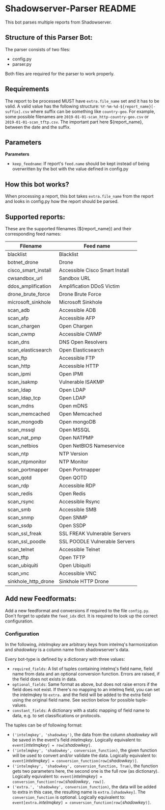 # Shadowserver-Parser README

This bot parses multiple reports from Shadowserver.

## Structure of this Parser Bot:
The parser consists of two files:
 * config.py
 * parser.py

Both files are required for the parser to work properly.

## Requirements

The report to be processed MUST have `extra.file_name` set and it has to be
valid. A valid value has the following structure:
`%Y-%m-%d-${report_name}[-suffix].csv` where suffix can be something like `country-geo`. For example, some possible filenames are `2019-01-01-scan_http-country-geo.csv` or `2019-01-01-scan_tftp.csv`. The important part here ${report_name}, between the date and the suffix.


## Parameters

**Parameters**
 * `keep_feedname`: If report's `feed.name` should be kept instead of being
    overwritten by the bot with the value defined in config.py

## How this bot works?

When processing a report, this bot takes `extra.file_name` from the report and
looks in config.py how the report should be parsed.

## Supported reports:

These are the supported filenames (${report_name}) and their corresponding feed names:

| Filename             | Feed name |
|----------------------| ----------|            
| blacklist  | Blacklist |
| botnet_drone  | Drone |
| cisco_smart_install  | Accessible Cisco Smart Install |
| cwsandbox_url  | Sandbox URL |
| ddos_amplification  | Amplification DDoS Victim |
| drone_brute_force  | Drone Brute Force |
| microsoft_sinkhole  | Microsoft Sinkhole |
| scan_adb  | Accessible ADB |
| scan_afp  | Accessible AFP |
| scan_chargen  | Open Chargen |
| scan_cwmp  | Accessible CWMP |
| scan_dns  | DNS Open Resolvers |
| scan_elasticsearch  | Open Elasticsearch |
| scan_ftp  | Accessible FTP |
| scan_http  | Accessible HTTP |
| scan_ipmi  | Open IPMI |
| scan_isakmp  | Vulnerable ISAKMP |
| scan_ldap  | Open LDAP |
| scan_ldap_tcp  | Open LDAP |
| scan_mdns  | Open mDNS |
| scan_memcached  | Open Memcached |
| scan_mongodb  | Open mongoDB |
| scan_mssql  | Open MSSQL |
| scan_nat_pmp  | Open NATPMP |
| scan_netbios  | Open NetBIOS Nameservice |
| scan_ntp  | NTP Version |
| scan_ntpmonitor  | NTP Monitor |
| scan_portmapper  | Open Portmapper |
| scan_qotd  | Open QOTD |
| scan_rdp  | Accessible RDP |
| scan_redis  | Open Redis |
| scan_rsync  | Accessible Rsync |
| scan_smb  | Accessible SMB |
| scan_snmp  | Open SNMP |
| scan_ssdp  | Open SSDP |
| scan_ssl_freak  |  SSL FREAK Vulnerable Servers |
| scan_ssl_poodle  | SSL POODLE Vulnerable Servers |
| scan_telnet  | Accessible Telnet |
| scan_tftp  | Open TFTP |
| scan_ubiquiti  |  Open Ubiquiti |
| scan_vnc  | Accessible VNC |
| sinkhole_http_drone  | Sinkhole HTTP Drone |

## Add new Feedformats:
Add a new feedformat and conversions if required to the file
`config.py`. Don't forget to update the `feed_idx` dict.
It is required to look up the correct configuration.

### Configuration

In the following, *intelmqkey* are arbitrary keys from intelmq's harmonization
and *shadowkey* is a column name from shadowserver's data.

Every bot-type is defined by a dictionary with three values:
- `required_fields`: A list of tuples containing intelmq's field name, field
  name from data and an optional conversion function. Errors are raised, if the
  field does not exists in data.
- `optional_fields`: Same format as above, but does not raise errors if the
  field does not exist. If there's no mapping to an intelmq field, you can set
  the intelmqkey to `extra.` and the field will be added to the extra field
  using the original field name. See section below for possible tuple-values.
- `constant_fields`: A dictionary with a static mapping of field name to data,
  e.g. to set classifications or protocols.

The tuples can be of following format:

- `('intelmqkey', 'shadowkey')`, the data from the column *shadowkey* will be
  saved in the event's field *intelmqkey*. Logically equivalent to:
  `event[`*intelmqkey*`] = row[`*shadowkey*`]`.
- `('intelmqkey', 'shadowkey', conversion_function)`, the given function will be
  used to convert and/or validate the data. Logically equivalent to:
  `event[`*intelmqkey*`] = conversion_function(row[`*shadowkey*`)]`.
- `('intelmqkey', 'shadowkey', conversion_function, True)`, the function gets
  two parameters here, the second one is the full row (as dictionary). Logically
  equivalent to:
  `event[`*intelmqkey*`] = conversion_function(row[`*shadowkey*`, row)]`.
- `('extra.', 'shadowkey', conversion_function)`, the data will be added to
  extra in this case, the resulting name is `extra.[shadowkey]`. The
  `conversion_function` is optional. Logically equivalent to:
  `event[extra.`*intelmqkey*`] = conversion_function(row[`*shadowkey*`)]`.

